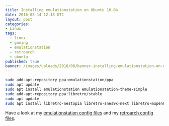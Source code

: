 ```yaml
---
title: Installing emulationstation on Ubuntu 16.04
date: 2016-08-14 12:18 UTC
layout: post
categories:
- Linux
tags:
  - linux
  - gaming
  - emulationstation
  - retroarch
  - ubuntu
published: true
banner: /images/uploads/2016/08/banner-installing-emulationstation-on-ubuntu-1604.png
---
```


``` bash
sudo add-apt-repository ppa:emulationstation/ppa
sudo apt update
sudo apt install emulationstation emulationstation-theme-simple
sudo add-apt-repository ppa:libretro/stable
sudo apt update
sudo apt install libretro-nestopia libretro-snes9x-next libretro-mupen64plus libretro-mednafen-psx
```

Have a look at my [emulationstation config files](https://github.com/LeonB/dotfiles/tree/master/.emulationstation)
and my [retroarch config files](https://github.com/LeonB/dotfiles/tree/master/.config/retroarch).
